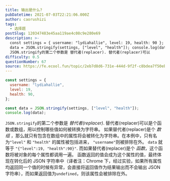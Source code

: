 ```yaml
---
title: 输出是什么?
pubDatetime: 2021-07-03T22:21:06.000Z
author: caorushizi
tags:
  - 选择题
postSlug: 120347483e45aa119ae4c08c9e280e69
description: >-
  const settings = { username: "lydiahallie", level: 19, health: 90 }; const
  data = JSON.stringify(settings, ["level", "health"]); console.log(data);
  JSON.stringify的第二个参数是 替代者(replacer). 替代者(replacer)可以
difficulty: 0.5
questionNumber: 67
source: https://fe.ecool.fun/topic/2eb7d8d6-731e-444d-9f2f-c8bdea7f50eb
---
```


```javascript
const settings = {
  username: "lydiahallie",
  level: 19,
  health: 90,
};

const data = JSON.stringify(settings, ["level", "health"]);
console.log(data);
```

`JSON.stringify`的第二个参数是 _替代者(replacer)_. 替代者(replacer)可以是个函数或数组，用以控制哪些值如何被转换为字符串。
如果替代者(replacer)是个 _数组_ ，那么就只有包含在数组中的属性将会被转化为字符串。在本例中，只有名为`"level"` 和 `"health"` 的属性被包括进来， `"username"`则被排除在外。 `data` 就等于 `"{"level":19, "health":90}"`.
而如果替代者(replacer)是个 _函数_，这个函数将被对象的每个属性都调用一遍。
函数返回的值会成为这个属性的值，最终体现在转化后的 JSON 字符串中（译者注：Chrome 下，经过实验，如果所有属性均返回同一个值的时候有异常，会直接将返回值作为结果输出而不会输出 JSON 字符串），而如果返回值为`undefined`，则该属性会被排除在外。
